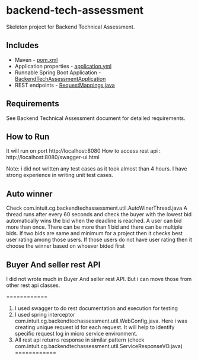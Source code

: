 # backend-tech-assessment

Skeleton project for Backend Technical Assessment.

Includes
--------
- Maven - [pom.xml](pom.xml)
- Application properties - [application.yml](src/main/resources/application.yml)
- Runnable Spring Boot Application - [BackendTechAssessmentApplication](src/main/java/com/intuit/cg/backendtechassessment/BackendTechAssessmentApplication.java)
- REST endpoints - [RequestMappings.java](src/main/java/com/intuit/cg/backendtechassessment/controller/requestmappings/RequestMappings.java)

Requirements
------------
See Backend Technical Assessment document for detailed requirements.

How to Run
-----------
It will run on port http://localhost:8080
How to access rest api : http://localhost:8080/swagger-ui.html

Note: i did not written any test cases as it took almost than 4 hours. I have strong experience in writing unit test cases.

Auto winner
------------
Check com.intuit.cg.backendtechassessment.util.AutoWinerThread.java
A thread runs after every 60 seconds and check the buyer with the lowest bid automatically wins the bid when the deadline is reached. A user can bid more than once. 
There can be more than 1 bid and there can be multiple bids.
If two bids are same and minimum for a project then it checks best user rating among those users.
If those users do not have user rating then it choose the winner based on whoever bided first

Buyer And seller rest API
---------------------
I did not wrote much in Buyer And seller rest API. But i can move those from other rest api classes.

============
1. I used swagger to do rest documentation and execution for testing
2. I used spring interceptor com.intuit.cg.backendtechassessment.util.WebConfig.java. Here i was creating unique 
request id for each request. It will help to identify specific request log in micro service environment.
3. All rest api returns response in similar pattern (check com.intuit.cg.backendtechassessment.util.ServiceResponseVO.java)
============